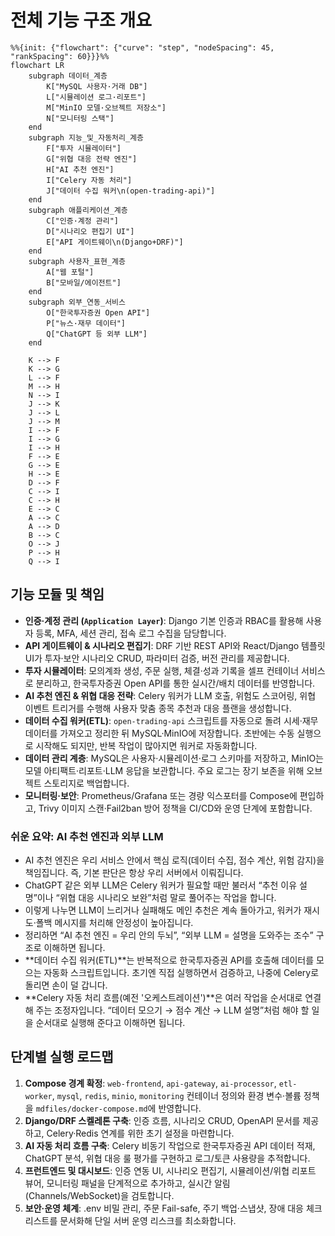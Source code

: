 # 전체 기능 구조 개요

```mermaid
%%{init: {"flowchart": {"curve": "step", "nodeSpacing": 45, "rankSpacing": 60}}}%%
flowchart LR
    subgraph 데이터_계층
        K["MySQL 사용자·거래 DB"]
        L["시뮬레이션 로그·리포트"]
        M["MinIO 모델·오브젝트 저장소"]
        N["모니터링 스택"]
    end
    subgraph 지능_및_자동처리_계층
        F["투자 시뮬레이터"]
        G["위협 대응 전략 엔진"]
        H["AI 추천 엔진"]
        I["Celery 자동 처리"]
        J["데이터 수집 워커\n(open-trading-api)"]
    end
    subgraph 애플리케이션_계층
        C["인증·계정 관리"]
        D["시나리오 편집기 UI"]
        E["API 게이트웨이\n(Django+DRF)"]
    end
    subgraph 사용자_표현_계층
        A["웹 포털"]
        B["모바일/에이전트"]
    end
    subgraph 외부_연동_서비스
        O["한국투자증권 Open API"]
        P["뉴스·재무 데이터"]
        Q["ChatGPT 등 외부 LLM"]
    end

    K --> F
    K --> G
    L --> F
    M --> H
    N --> I
    J --> K
    J --> L
    J --> M
    I --> F
    I --> G
    I --> H
    F --> E
    G --> E
    H --> E
    D --> F
    C --> I
    C --> H
    E --> C
    A --> C
    A --> D
    B --> C
    O --> J
    P --> H
    Q --> I
```

## 기능 모듈 및 책임

- **인증·계정 관리 (`Application Layer`)**: Django 기본 인증과 RBAC를 활용해 사용자 등록, MFA, 세션 관리, 접속 로그 수집을 담당합니다.
- **API 게이트웨이 & 시나리오 편집기**: DRF 기반 REST API와 React/Django 템플릿 UI가 투자·보안 시나리오 CRUD, 파라미터 검증, 버전 관리를 제공합니다.
- **투자 시뮬레이터**: 모의계좌 생성, 주문 실행, 체결·성과 기록을 셀프 컨테이너 서비스로 분리하고, 한국투자증권 Open API를 통한 실시간/배치 데이터를 반영합니다.
- **AI 추천 엔진 & 위협 대응 전략**: Celery 워커가 LLM 호출, 위험도 스코어링, 위협 이벤트 트리거를 수행해 사용자 맞춤 종목 추천과 대응 플랜을 생성합니다.
- **데이터 수집 워커(ETL)**: `open-trading-api` 스크립트를 자동으로 돌려 시세·재무 데이터를 가져오고 정리한 뒤 MySQL·MinIO에 저장합니다. 초반에는 수동 실행으로 시작해도 되지만, 반복 작업이 많아지면 워커로 자동화합니다.
- **데이터 관리 계층**: MySQL은 사용자·시뮬레이션·로그 스키마를 저장하고, MinIO는 모델 아티팩트·리포트·LLM 응답을 보관합니다. 주요 로그는 장기 보존을 위해 오브젝트 스토리지로 백업합니다.
- **모니터링·보안**: Prometheus/Grafana 또는 경량 익스포터를 Compose에 편입하고, Trivy 이미지 스캔·Fail2ban 방어 정책을 CI/CD와 운영 단계에 포함합니다.

### 쉬운 요약: AI 추천 엔진과 외부 LLM

- AI 추천 엔진은 우리 서비스 안에서 핵심 로직(데이터 수집, 점수 계산, 위험 감지)을 책임집니다. 즉, 기본 판단은 항상 우리 서버에서 이뤄집니다.
- ChatGPT 같은 외부 LLM은 Celery 워커가 필요할 때만 불러서 “추천 이유 설명”이나 “위협 대응 시나리오 보완”처럼 말로 풀어주는 작업을 합니다.
- 이렇게 나누면 LLM이 느리거나 실패해도 메인 추천은 계속 돌아가고, 워커가 재시도·폴백 메시지를 처리해 안정성이 높아집니다.
- 정리하면 “AI 추천 엔진 = 우리 안의 두뇌”, “외부 LLM = 설명을 도와주는 조수” 구조로 이해하면 됩니다.
- **데이터 수집 워커(ETL)**는 반복적으로 한국투자증권 API를 호출해 데이터를 모으는 자동화 스크립트입니다. 초기엔 직접 실행하면서 검증하고, 나중에 Celery로 돌리면 손이 덜 갑니다.
- **Celery 자동 처리 흐름(예전 '오케스트레이션')**은 여러 작업을 순서대로 연결해 주는 조정자입니다. “데이터 모으기 → 점수 계산 → LLM 설명”처럼 해야 할 일을 순서대로 실행해 준다고 이해하면 됩니다.

## 단계별 실행 로드맵

1. **Compose 경계 확정**: `web-frontend`, `api-gateway`, `ai-processor`, `etl-worker`, `mysql`, `redis`, `minio`, `monitoring` 컨테이너 정의와 환경 변수·볼륨 정책을 `mdfiles/docker-compose.md`에 반영합니다.
2. **Django/DRF 스켈레톤 구축**: 인증 흐름, 시나리오 CRUD, OpenAPI 문서를 제공하고, Celery·Redis 연계를 위한 초기 설정을 마련합니다.
3. **AI 자동 처리 흐름 구축**: Celery 비동기 작업으로 한국투자증권 API 데이터 적재, ChatGPT 분석, 위협 대응 룰 평가를 구현하고 로그/토큰 사용량을 추적합니다.
4. **프런트엔드 및 대시보드**: 인증 연동 UI, 시나리오 편집기, 시뮬레이션/위협 리포트 뷰어, 모니터링 패널을 단계적으로 추가하고, 실시간 알림(Channels/WebSocket)을 검토합니다.
5. **보안·운영 체계**: .env 비밀 관리, 주문 Fail-safe, 주기 백업·스냅샷, 장애 대응 체크리스트를 문서화해 단일 서버 운영 리스크를 최소화합니다.
